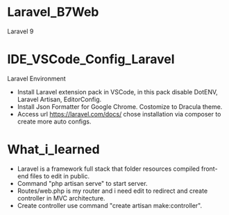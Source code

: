 # Laravel_B7Web
Laravel 9 

# IDE_VSCode_Config_Laravel
Laravel Environment
- Install Laravel extension pack in VSCode, in this pack disable DotENV, Laravel Artisan, EditorConfig.
- Install Json Formatter for Google Chrome. Costomize to Dracula theme.
- Access url https://laravel.com/docs/ chose installation via composer to create more auto configs. 

# What_i_learned
- Laravel is a framework full stack that folder resources compiled front-end files to edit in public. 
- Command "php artisan serve" to start server.
- Routes/web.php is my router and i need edit to redirect and create controller in MVC architecture.
- Create controller use command "create artisan make:controller".